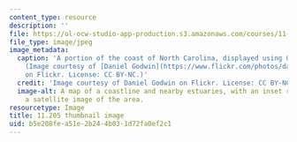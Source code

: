 ```yaml
---
content_type: resource
description: ''
file: https://ol-ocw-studio-app-production.s3.amazonaws.com/courses/11-205-introduction-to-spatial-analysis-fall-2019/b5e208fea51e2b244b031d72fa0ef2c1_11-205f19-th.jpg
file_type: image/jpeg
image_metadata:
  caption: 'A portion of the coast of North Carolina, displayed using GIS software.
    (Image courtesy of [Daniel Godwin](https://www.flickr.com/photos/danielg7/321642618)
    on Flickr. License: CC BY-NC.)'
  credit: 'Image courtesy of Daniel Godwin on Flickr. License: CC BY-NC.'
  image-alt: A map of a coastline and nearby estuaries, with an inset rectangle displaying
    a satellite image of the area.
resourcetype: Image
title: 11.205 thumbnail image
uid: b5e208fe-a51e-2b24-4b03-1d72fa0ef2c1
---
```

